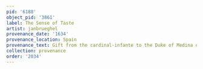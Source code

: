 ```yaml
---
pid: '6188'
object_pid: '3861'
label: The Sense of Taste
artist: janbrueghel
provenance_date: '1634'
provenance_location: Spain
provenance_text: Gift from the cardinal-infante to the Duke of Medina de las Torres
collection: provenance
order: '2034'
---
```

